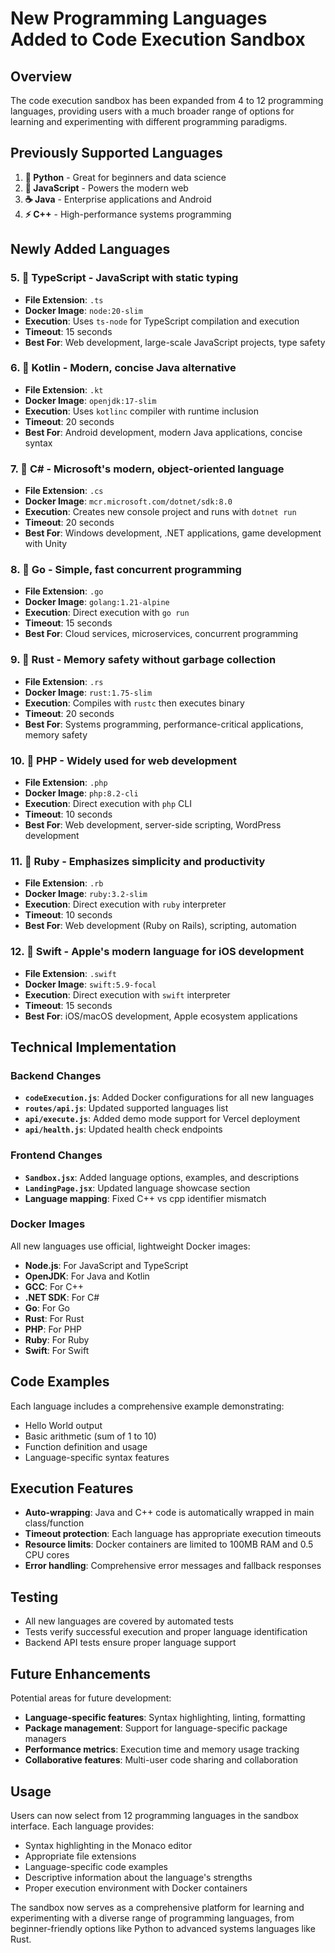 # New Programming Languages Added to Code Execution Sandbox

## Overview
The code execution sandbox has been expanded from 4 to 12 programming languages, providing users with a much broader range of options for learning and experimenting with different programming paradigms.

## Previously Supported Languages
1. **🐍 Python** - Great for beginners and data science
2. **🚀 JavaScript** - Powers the modern web
3. **☕ Java** - Enterprise applications and Android
4. **⚡ C++** - High-performance systems programming

## Newly Added Languages

### 5. **📘 TypeScript** - JavaScript with static typing
- **File Extension**: `.ts`
- **Docker Image**: `node:20-slim`
- **Execution**: Uses `ts-node` for TypeScript compilation and execution
- **Timeout**: 15 seconds
- **Best For**: Web development, large-scale JavaScript projects, type safety

### 6. **🔷 Kotlin** - Modern, concise Java alternative
- **File Extension**: `.kt`
- **Docker Image**: `openjdk:17-slim`
- **Execution**: Uses `kotlinc` compiler with runtime inclusion
- **Timeout**: 20 seconds
- **Best For**: Android development, modern Java applications, concise syntax

### 7. **💎 C#** - Microsoft's modern, object-oriented language
- **File Extension**: `.cs`
- **Docker Image**: `mcr.microsoft.com/dotnet/sdk:8.0`
- **Execution**: Creates new console project and runs with `dotnet run`
- **Timeout**: 20 seconds
- **Best For**: Windows development, .NET applications, game development with Unity

### 8. **🦘 Go** - Simple, fast concurrent programming
- **File Extension**: `.go`
- **Docker Image**: `golang:1.21-alpine`
- **Execution**: Direct execution with `go run`
- **Timeout**: 15 seconds
- **Best For**: Cloud services, microservices, concurrent programming

### 9. **🦀 Rust** - Memory safety without garbage collection
- **File Extension**: `.rs`
- **Docker Image**: `rust:1.75-slim`
- **Execution**: Compiles with `rustc` then executes binary
- **Timeout**: 20 seconds
- **Best For**: Systems programming, performance-critical applications, memory safety

### 10. **🐘 PHP** - Widely used for web development
- **File Extension**: `.php`
- **Docker Image**: `php:8.2-cli`
- **Execution**: Direct execution with `php` CLI
- **Timeout**: 10 seconds
- **Best For**: Web development, server-side scripting, WordPress development

### 11. **💎 Ruby** - Emphasizes simplicity and productivity
- **File Extension**: `.rb`
- **Docker Image**: `ruby:3.2-slim`
- **Execution**: Direct execution with `ruby` interpreter
- **Timeout**: 10 seconds
- **Best For**: Web development (Ruby on Rails), scripting, automation

### 12. **🍎 Swift** - Apple's modern language for iOS development
- **File Extension**: `.swift`
- **Docker Image**: `swift:5.9-focal`
- **Execution**: Direct execution with `swift` interpreter
- **Timeout**: 15 seconds
- **Best For**: iOS/macOS development, Apple ecosystem applications

## Technical Implementation

### Backend Changes
- **`codeExecution.js`**: Added Docker configurations for all new languages
- **`routes/api.js`**: Updated supported languages list
- **`api/execute.js`**: Added demo mode support for Vercel deployment
- **`api/health.js`**: Updated health check endpoints

### Frontend Changes
- **`Sandbox.jsx`**: Added language options, examples, and descriptions
- **`LandingPage.jsx`**: Updated language showcase section
- **Language mapping**: Fixed C++ vs cpp identifier mismatch

### Docker Images
All new languages use official, lightweight Docker images:
- **Node.js**: For JavaScript and TypeScript
- **OpenJDK**: For Java and Kotlin
- **GCC**: For C++
- **.NET SDK**: For C#
- **Go**: For Go
- **Rust**: For Rust
- **PHP**: For PHP
- **Ruby**: For Ruby
- **Swift**: For Swift

## Code Examples
Each language includes a comprehensive example demonstrating:
- Hello World output
- Basic arithmetic (sum of 1 to 10)
- Function definition and usage
- Language-specific syntax features

## Execution Features
- **Auto-wrapping**: Java and C++ code is automatically wrapped in main class/function
- **Timeout protection**: Each language has appropriate execution timeouts
- **Resource limits**: Docker containers are limited to 100MB RAM and 0.5 CPU cores
- **Error handling**: Comprehensive error messages and fallback responses

## Testing
- All new languages are covered by automated tests
- Tests verify successful execution and proper language identification
- Backend API tests ensure proper language support

## Future Enhancements
Potential areas for future development:
- **Language-specific features**: Syntax highlighting, linting, formatting
- **Package management**: Support for language-specific package managers
- **Performance metrics**: Execution time and memory usage tracking
- **Collaborative features**: Multi-user code sharing and collaboration

## Usage
Users can now select from 12 programming languages in the sandbox interface. Each language provides:
- Syntax highlighting in the Monaco editor
- Appropriate file extensions
- Language-specific code examples
- Descriptive information about the language's strengths
- Proper execution environment with Docker containers

The sandbox now serves as a comprehensive platform for learning and experimenting with a diverse range of programming languages, from beginner-friendly options like Python to advanced systems languages like Rust.
